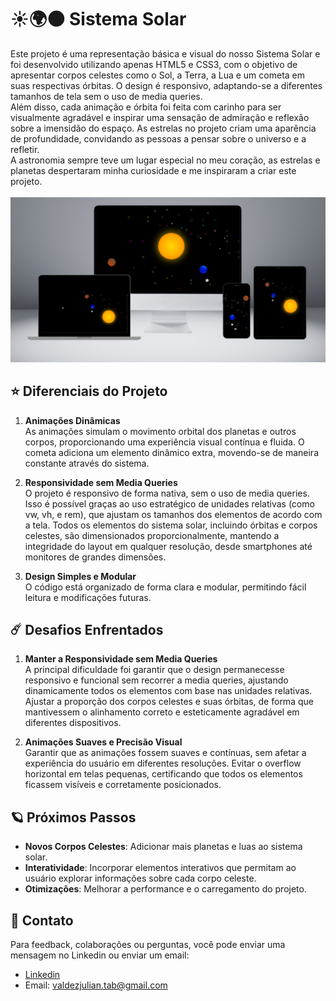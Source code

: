 # ☀️🌍🌑 Sistema Solar 

Este projeto é uma representação básica e visual do nosso Sistema Solar e foi desenvolvido utilizando apenas HTML5 e CSS3, com o objetivo de apresentar corpos celestes como o Sol, a Terra, a Lua e um cometa em suas respectivas órbitas. O design é responsivo, adaptando-se a diferentes tamanhos de tela sem o uso de media queries. 
<br>
Além disso, cada animação e órbita foi feita com carinho para ser visualmente agradável e inspirar uma sensação de admiração e reflexão sobre a imensidão do espaço. As estrelas no projeto criam uma aparência de profundidade, convidando as pessoas a pensar sobre o universo e a refletir.
<br>
A astronomia sempre teve um lugar especial no meu coração, as estrelas e planetas despertaram minha curiosidade e me inspiraram a criar este projeto. 
<br><br>
<img src="mockup.png">

## ⭐ Diferenciais do Projeto
1. **Animações Dinâmicas**  
   As animações simulam o movimento orbital dos planetas e outros corpos, proporcionando uma experiência visual contínua e fluida. O cometa adiciona um elemento dinâmico extra, movendo-se de maneira constante através do sistema.
   
2. **Responsividade sem Media Queries**  
   O projeto é responsivo de forma nativa, sem o uso de media queries. Isso é possível graças ao uso estratégico de unidades relativas (como vw, vh, e rem), que ajustam os tamanhos dos elementos de acordo com a tela. Todos os elementos do sistema solar, incluindo órbitas e corpos celestes, são dimensionados proporcionalmente, mantendo a integridade do layout em qualquer resolução, desde smartphones até monitores de grandes dimensões.

3. **Design Simples e Modular**  
   O código está organizado de forma clara e modular, permitindo fácil leitura e modificações futuras. 

## ☄️ Desafios Enfrentados
1. **Manter a Responsividade sem Media Queries**  
   A principal dificuldade foi garantir que o design permanecesse responsivo e funcional sem recorrer a media queries, ajustando dinamicamente todos os elementos com base nas unidades relativas. Ajustar a proporção dos corpos celestes e suas órbitas, de forma que mantivessem o alinhamento correto e esteticamente agradável em diferentes dispositivos.

2. **Animações Suaves e Precisão Visual**  
   Garantir que as animações fossem suaves e contínuas, sem afetar a experiência do usuário em diferentes resoluções. Evitar o overflow horizontal em telas pequenas, certificando que todos os elementos ficassem visíveis e corretamente posicionados.

## 🪐 Próximos Passos
- **Novos Corpos Celestes**: Adicionar mais planetas e luas ao sistema solar.
- **Interatividade**: Incorporar elementos interativos que permitam ao usuário explorar informações sobre cada corpo celeste.
- **Otimizações**: Melhorar a performance e o carregamento do projeto.

## 🔗 Contato
Para feedback, colaborações ou perguntas, você pode enviar uma mensagem no Linkedin ou enviar um email:
- <a href="https://www.linkedin.com/in/valdezjulian">Linkedin</a>
- Email: valdezjulian.tab@gmail.com


